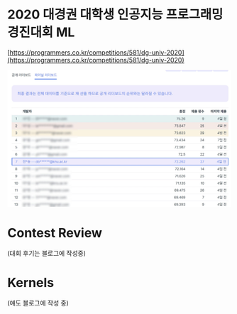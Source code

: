 # 2020 대경권 대학생 인공지능 프로그래밍 경진대회 ML

[https://programmers.co.kr/competitions/581/dg-univ-2020](https://programmers.co.kr/competitions/581/dg-univ-2020)

![scoreboard_final_blurred.jpg](https://raw.githubusercontent.com/Dogdriip/dg-univ-2020-ml/main/scoreboard_final_blurred.jpg)

# Contest Review

(대회 후기는 블로그에 작성중)

# Kernels

(얘도 블로그에 작성 중)
